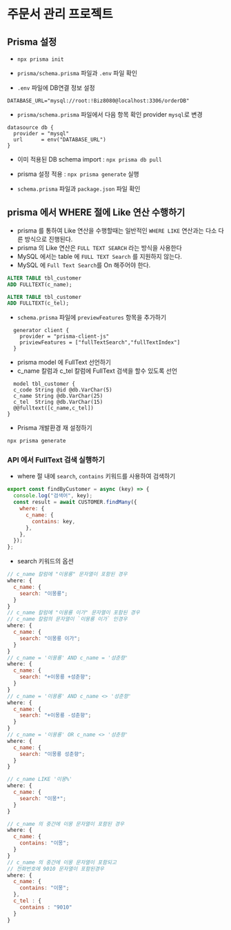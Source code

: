 # 주문서 관리 프로젝트

## Prisma 설정

- `npx prisma init`
- `prisma/schema.prisma` 파일과 `.env` 파일 확인

- `.env` 파일에 DB연결 정보 설정

```.env
DATABASE_URL="mysql://root:!Biz8080@localhost:3306/orderDB"
```

- `prisma/schema.prisma` 파일에서 다음 항목 확인 provider `mysql`로 변경

```schema.prisma
datasource db {
  provider = "mysql"
  url      = env("DATABASE_URL")
}
```

- 이미 적용된 DB schema import : `npx prisma db pull`

- prisma 설정 적용 : `npx prisma generate` 실행
- `schema.prisma` 파일과 `package.json` 파일 확인

## prisma 에서 WHERE 절에 Like 연산 수행하기

- prisma 를 통하여 Like 연산을 수행할때는 일반적인 `WHERE LIKE` 연산과는 다소 다른 방식으로 진행된다.
- prisma 의 Like 연산은 `FULL TEXT SEARCH` 라는 방식을 사용한다
- MySQL 에서는 table 에 `FULL TEXT Search` 를 지원하지 않는다.
- MySQL 에 `Full Text Search`를 On 해주어야 한다.

```sql
ALTER TABLE tbl_customer
ADD FULLTEXT(c_name);

ALTER TABLE tbl_customer
ADD FULLTEXT(c_tel);
```

- `schema.prisma` 파일에 `previewFeatures` 항목을 추가하기

```schema.prisma
  generator client {
    provider = "prisma-client-js"
    priviewFeatures = ["fullTextSearch","fullTextIndex"]
  }
```

- prisma model 에 FullText 선언하기
- c_name 칼럼과 c_tel 칼럼에 FullText 검색을 할수 있도록 선언

```schema.prisma
  model tbl_customer {
  c_code String @id @db.VarChar(5)
  c_name String @db.VarChar(25)
  c_tel  String @db.VarChar(15)
  @@fulltext([c_name,c_tel])
}
```

- Prisma 개발환경 재 설정하기

```bash
npx prisma generate
```

### API 에서 FullText 검색 실행하기

- where 절 내에 `search`, `contains` 키워드를 사용하여 검색하기

```js
export const findByCustomer = async (key) => {
  console.log("검색어", key);
  const result = await CUSTOMER.findMany({
    where: {
      c_name: {
        contains: key,
      },
    },
  });
};
```

- search 키워드의 옵션

```js
// c_name 칼럼에 "이몽룡" 문자열이 포함된 경우
where: {
  c_name: {
    search: "이몽룡";
  }
}
// c_name 칼럼에 "이몽룡 이가" 문자열이 포함된 경우
// c_name 칼럼의 문자열이 `이몽룡 이가` 인경우
where: {
  c_name: {
    search: "이몽룡 이가";
  }
}
// c_name = '이몽룡' AND c_name = '성춘향'
where: {
  c_name: {
    search: "+이몽룡 +성춘향";
  }
}
// c_name = '이몽룡' AND c_name <> '성춘향'
where: {
  c_name: {
    search: "+이몽룡 -성춘향";
  }
}
// c_name = '이몽룡' OR c_name <> '성춘향'
where: {
  c_name: {
    search: "이몽룡 성춘향";
  }
}

// c_name LIKE '이몽%'
where: {
  c_name: {
    search: "이몽*";
  }
}

// c_name 의 중간에 이몽 문자열이 포함된 경우
where: {
  c_name: {
    contains: "이몽";
  }
}
// c_name 의 중간에 이몽 문자열이 포함되고
// 전화번호에 9010 문자열이 포함된경우
where: {
  c_name: {
    contains: "이몽";
  },
  c_tel : {
    contains : "9010"
  }
}
```
